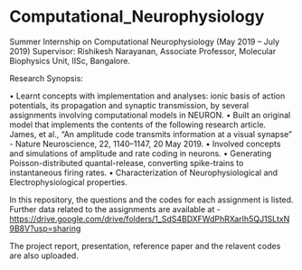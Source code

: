 # Computational_Neurophysiology


Summer Internship on Computational Neurophysiology (May 2019 – July 2019)
Supervisor: Rishikesh Narayanan, Associate Professor, Molecular Biophysics Unit, IISc, Bangalore.

Research Synopsis:

•	Learnt concepts with implementation and analyses: ionic basis of action potentials, its propagation and synaptic transmission, by several assignments involving computational models in NEURON.
•	Built an original model that implements the contents of the following research article.
          James, et al., “An amplitude code transmits information at a visual synapse” - Nature Neuroscience, 22, 1140–1147, 20 May 2019.
•	Involved concepts and simulations of amplitude and rate coding in neurons.
•	Generating Poisson-distributed quantal-release, converting spike-trains to instantaneous firing rates.
•	Characterization of Neurophysiological and Electrophysiological properties.

In this repository, the questions and the codes for each assignment is listed. Further data related to the assignments are available at - https://drive.google.com/drive/folders/1_SdS4BDXFWdPhRXarIh5QJ1SLtxN9B8V?usp=sharing

The project report, presentation, reference paper and the relavent codes are also uploaded.
